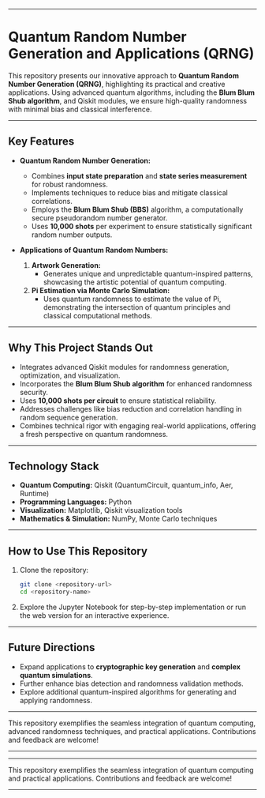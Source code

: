 

---

# **Quantum Random Number Generation and Applications (QRNG)**  

This repository presents our innovative approach to **Quantum Random Number Generation (QRNG)**, highlighting its practical and creative applications. Using advanced quantum algorithms, including the **Blum Blum Shub algorithm**, and Qiskit modules, we ensure high-quality randomness with minimal bias and classical interference.  

---

## **Key Features**
- **Quantum Random Number Generation:**
  - Combines **input state preparation** and **state series measurement** for robust randomness.
  - Implements techniques to reduce bias and mitigate classical correlations.  
  - Employs the **Blum Blum Shub (BBS)** algorithm, a computationally secure pseudorandom number generator.
  - Uses **10,000 shots** per experiment to ensure statistically significant random number outputs.

- **Applications of Quantum Random Numbers:**
  1. **Artwork Generation:**  
     - Generates unique and unpredictable quantum-inspired patterns, showcasing the artistic potential of quantum computing.  
  2. **Pi Estimation via Monte Carlo Simulation:**  
     - Uses quantum randomness to estimate the value of Pi, demonstrating the intersection of quantum principles and classical computational methods.

---

## **Why This Project Stands Out**
- Integrates advanced Qiskit modules for randomness generation, optimization, and visualization.  
- Incorporates the **Blum Blum Shub algorithm** for enhanced randomness security.  
- Uses **10,000 shots per circuit** to ensure statistical reliability.  
- Addresses challenges like bias reduction and correlation handling in random sequence generation.  
- Combines technical rigor with engaging real-world applications, offering a fresh perspective on quantum randomness.  

---

## **Technology Stack**
- **Quantum Computing:** Qiskit (QuantumCircuit, quantum_info, Aer, Runtime)  
- **Programming Languages:** Python  
- **Visualization:** Matplotlib, Qiskit visualization tools  
- **Mathematics & Simulation:** NumPy, Monte Carlo techniques  

---

## **How to Use This Repository**
1. Clone the repository:  
   ```bash
   git clone <repository-url>
   cd <repository-name>
   ```

3. Explore the Jupyter Notebook for step-by-step implementation or run the web version for an interactive experience.  

---

## **Future Directions**
- Expand applications to **cryptographic key generation** and **complex quantum simulations**.  
- Further enhance bias detection and randomness validation methods.  
- Explore additional quantum-inspired algorithms for generating and applying randomness.  

---

This repository exemplifies the seamless integration of quantum computing, advanced randomness techniques, and practical applications. Contributions and feedback are welcome!

--- 



---

This repository exemplifies the seamless integration of quantum computing and practical applications. Contributions and feedback are welcome!

--- 

